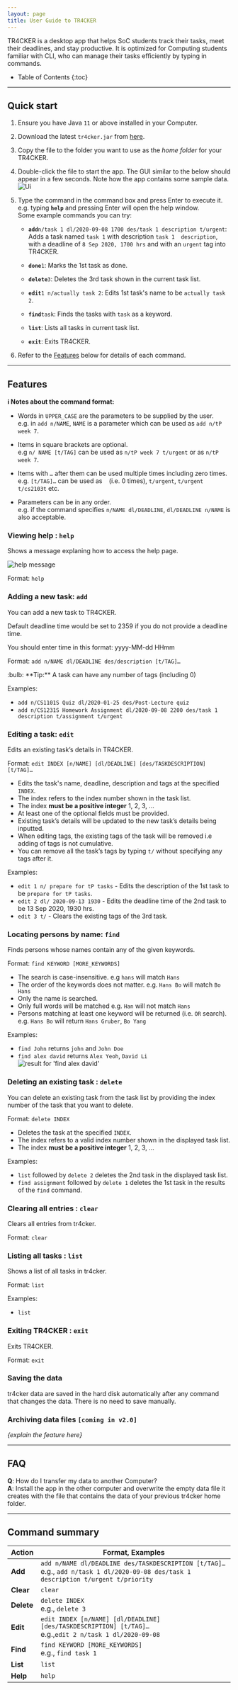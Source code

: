```yaml
---
layout: page
title: User Guide to TR4CKER
---
```


TR4CKER is a desktop app that helps SoC students track their tasks, meet their deadlines, and stay productive. It is 
optimized for Computing students familiar with CLI, who can manage their tasks efficiently by typing in commands.

* Table of Contents
{:toc}

--------------------------------------------------------------------------------------------------------------------

## Quick start

1. Ensure you have Java `11` or above installed in your Computer.

2. Download the latest `tr4cker.jar` from [here](https://github.com/AY2021S1-CS2103T-T10-2/tp/releases/tag/v1.1).

3. Copy the file to the folder you want to use as the _home folder_ for your TR4CKER.

4. Double-click the file to start the app. The GUI similar to the below should appear in a few seconds. Note how the app contains some sample data.<br>
   ![Ui](images/Ui.png)

5. Type the command in the command box and press Enter to execute it. e.g. typing **`help`** and pressing Enter will open the help window.<br>
   Some example commands you can try:
   
    * **`add`**`n/task 1 dl/2020-09-08 1700 des/task 1 description t/urgent`: Adds a task named `task 1` with description `task 1 
description`, with a deadline of `8 Sep 2020, 1700 hrs` and with an `urgent` tag into TR4CKER.

    * **`done`**`1`: Marks the 1st task as done.

    * **`delete`**`3`: Deletes the 3rd task shown in the current task list.

    * **`edit`**`1 n/actually task 2`: Edits 1st task's name to be `actually task 2`.

    * **`find`**`task`: Finds the tasks with `task` as a keyword.

    * **`list`**: Lists all tasks in current task list.

    * **`exit`**: Exits TR4CKER.

6. Refer to the [Features](#features) below for details of each command.

--------------------------------------------------------------------------------------------------------------------

## Features

<div markdown="block" class="alert alert-info">

**:information_source: Notes about the command format:**<br>

* Words in `UPPER_CASE` are the parameters to be supplied by the user.<br>
  e.g. in `add n/NAME`, `NAME` is a parameter which can be used as `add n/tP week 7`.

* Items in square brackets are optional.<br>
  e.g `n/ NAME [t/TAG]` can be used as `n/tP week 7 t/urgent` or as `n/tP week 7`.

* Items with `…` after them can be used multiple times including zero times.<br>
  e.g. `[t/TAG]…` can be used as ` ` (i.e. 0 times), `t/urgent`, `t/urgent t/cs2103t` etc.

* Parameters can be in any order.<br>
  e.g. if the command specifies `n/NAME dl/DEADLINE`, `dl/DEADLINE n/NAME` is also acceptable.

</div>

### Viewing help : `help`

Shows a message explaning how to access the help page.

![help message](images/helpMessage.png)

Format: `help`


### Adding a new task: `add`

You can add a new task to TR4CKER.

Default deadline time would be set to 2359 if you do not provide a deadline time.

You should enter time in this format: yyyy-MM-dd HHmm

Format: `add n/NAME dl/DEADLINE des/description [t/TAG]…​`

<div markdown="span" class="alert alert-primary">:bulb: **Tip:**
A task can have any number of tags (including 0)
</div>

Examples:
* `add n/CS1101S Quiz dl/2020-01-25 des/Post-Lecture quiz`
* `add n/CS1231S Homework Assignment dl/2020-09-08 2200 des/task 1 description t/assignment t/urgent`


### Editing a task: `edit`

Edits an existing task’s details in TR4CKER.

Format: `edit INDEX [n/NAME] [dl/DEADLINE] [des/TASKDESCRIPTION] [t/TAG]…​`

* Edits the task's name, deadline, description and tags at the specified `INDEX`. 
* The index refers to the index number shown in the task list.
* The index **must be a positive integer** 1, 2, 3, …​
* At least one of the optional fields must be provided.
* Existing task’s details will be updated to the new task’s details being inputted.
* When editing tags, the existing tags of the task will be removed i.e adding of tags is not cumulative.
* You can remove all the task’s tags by typing `t/` without specifying any tags after it.

Examples:
* `edit 1 n/ prepare for tP tasks` - Edits the description of the 1st task to be `prepare for tP tasks`.
* `edit 2 dl/ 2020-09-13 1930` - Edits the deadline time of the 2nd task to be 13 Sep 2020, 1930 hrs.
* `edit 3 t/` - Clears the existing tags of the 3rd task.

### Locating persons by name: `find`

Finds persons whose names contain any of the given keywords.

Format: `find KEYWORD [MORE_KEYWORDS]`

* The search is case-insensitive. e.g `hans` will match `Hans`
* The order of the keywords does not matter. e.g. `Hans Bo` will match `Bo Hans`
* Only the name is searched.
* Only full words will be matched e.g. `Han` will not match `Hans`
* Persons matching at least one keyword will be returned (i.e. `OR` search).
  e.g. `Hans Bo` will return `Hans Gruber`, `Bo Yang`

Examples:
* `find John` returns `john` and `John Doe`
* `find alex david` returns `Alex Yeoh`, `David Li`<br>
  ![result for 'find alex david'](images/findAlexDavidResult.png)

### Deleting an existing task : `delete`

You can delete an existing task from the task list by providing the 
index number of the task that you want to delete.

Format: `delete INDEX`

* Deletes the task at the specified `INDEX`.
* The index refers to a valid index number shown in the displayed task list.
* The index **must be a positive integer** 1, 2, 3, …​

Examples:
* `list` followed by `delete 2` deletes the 2nd task in the displayed task list.
* `find assignment` followed by `delete 1` deletes the 1st task in the results of the `find` command.

### Clearing all entries : `clear`

Clears all entries from tr4cker.

Format: `clear`

### Listing all tasks : `list`

Shows a list of all tasks in tr4cker.

Format: `list`

Examples:
* `list`

### Exiting TR4CKER : `exit`

Exits TR4CKER.

Format: `exit`

### Saving the data

tr4cker data are saved in the hard disk automatically after any command that changes the data. There is no need to save manually.

### Archiving data files `[coming in v2.0]`

_{explain the feature here}_

--------------------------------------------------------------------------------------------------------------------

## FAQ

**Q**: How do I transfer my data to another Computer?<br>
**A**: Install the app in the other computer and overwrite the empty data file it creates with the file that contains the data of your previous tr4cker home folder.

--------------------------------------------------------------------------------------------------------------------

## Command summary

Action | Format, Examples
--------|------------------
**Add** | `add n/NAME dl/DEADLINE des/TASKDESCRIPTION [t/TAG]…​` <br> e.g., `add n/task 1 dl/2020-09-08 des/task 1 description t/urgent t/priority`
**Clear** | `clear`
**Delete** | `delete INDEX`<br> e.g., `delete 3`
**Edit** | `edit INDEX [n/NAME] [dl/DEADLINE] [des/TASKDESCRIPTION] [t/TAG]…​`<br> e.g.,`edit 2 n/task 1 dl/2020-09-08`
**Find** | `find KEYWORD [MORE_KEYWORDS]`<br> e.g., `find task 1`
**List** | `list`
**Help** | `help`
